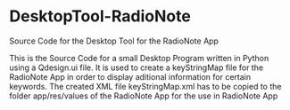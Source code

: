 # DesktopTool-RadioNote
Source Code for the Desktop Tool for the RadioNote App

This is the Source Code for a small Desktop Program written in Python using a Qdesign.ui file. It is used to create a keyStringMap file for the RadioNote App in order to 
display aditional information for certain keywords. The created XML file keyStringMap.xml has to be copied to the folder app/res/values of the RadioNote App for the use in 
RadioNote App
